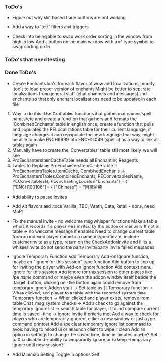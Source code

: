 ### ToDo's

- Figure out why slot based trade buttons are not working

- Add a way to 'test' filters and triggers

- Check into being able to swap work order sorting in the window from high to low
Add a button on the main window with a v^ type symbol to swap sorting order

### ToDo's that need testing

### Done ToDo's

- Create Enchants.lua's for each flavor of wow and localizations, modify .toc's to load proper version of enchants
Might be better to seperate localizations from general stuff (chat channels and messages) and enchants so that only enchant localizations need to be updated in each file
1. Way to do this: Use Craftables functions that gather mat names/spell names/etc and create a function that gathers and formats the 'CombinedEnchants' table in english once, create a function that pulls and populates the PELocalizations table for their current language, if language changes it can repopulate the new language that way, might be able to make ENCH9999 into ENCH13049 (spellid) as a way to link all tables again
2. Manually have to create the 'Convertables' table still most likely, we will see
3. ProEnchantersItemCacheTable needs all Enchanting Reagents
4. Tables to Replace: ProEnchantersItemCacheTable -> ProEnchantersTables.ItemCache, CombinedEnchants -> ProEnchantersTables.CombinedEnchants, PEConvertablesName, PEConvertablesId, PEenchantingLocales["Enchants"] = {	["ENCH100106"] = { ["Chinese"] = "附魔护腕

- Add ability to pause invites

- Add Alt flavors and .tocs
Vanilla, TBC, Wrath, Cata, Retail - done, need MoP?

- Fix the manual invite - no welcome msg whisper functions
Make a table where it records if a player was invited by the addon or manually
If not in table -> no welcome message if enabled
Need to change current table from an indexed player name to a name = typeofinvite, include customerinvite as a type, return on the CheckAddonInvite and if its a whisperinvite do not send the party invite/party invite failed messages

- Ignore Temporary Function
Add Temporary Add-on Ignore function, maybe an "Ignore for this session" type function
Add button to pop up for inviting the player with Add-on Ignore function
Add context menu Ignore for this session
Add Ignore for this session to other places like /pe *name* command or maybe even the addon window itself beside the 'target' button, clicking on -the button again could remove from temporary ignore
Addon start -> Set table as []
Temporary function -> When clicked, add player to a table with the recorded system time
Temporary function -> When clicked and player exists, remove from table
Chat_msg_system checks -> Add a check to go against the temporary ignore list -> search table for player, if found compare current time to saved -time -> ignore invite if criteria met
Add a way to check for players who are temporarily ignored, either a new window or just a /pe command printout
Add a /pe clear temporary ignore list command to avoid having to reload ui or relaunch client to wipe it clean
Add an option in settings to change the saved time, time in minutes maybe? Set to 0 to disable the ability to temporarily ignore or to keep -temporary ignore until new session?

- Add Minimap Setting Toggle in options
Self
